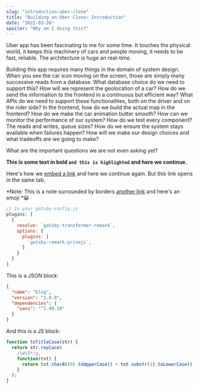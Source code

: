 ```yaml
---
slug: "introduction-uber-clone"
title: "Building an Uber Clone: Introduction"
date: "2022-03-28"
spoiler: "Why am I doing this?"
---
```

Uber app has been fascinating to me for some time. It touches the physical world, it keeps this machinery of cars and people moving, it needs to be fast, reliable. The architecture is huge an real-time.
 
Building this app requires many things in the domain of system design. When you see the car icon moving on the screen, those are simply many successive reads from a database. What database choice do we need to support this? How will we represent the geolocation of a car? How do we send the information to the frontend in a continuous but efficient way? What APIs do we need to support these functionalities, both on the driver and on the rider side? In the frontend, how do we build the actual map in the frontend? How do we make the car animation butter smooth? How can we monitor the performance of our system? How do we test every component? The reads and writes, queue sizes? How do we ensure the system stays available when failures happen? How will we make our design choices and what tradeoffs are we going to make?
 
What are the important questions we are not even asking yet?

**This is some text in bold `and this is highlighted` and here we continue.**


Here's how we [embed a link](https://google.com) and here we continue again. But this link opens in the same tab.

*Note: This is a note surrounded by borders [another link](https://google.com) and here's an emoji *😀

```javascript
// In your gatsby-config.js
plugins: [
  {
    resolve: `gatsby-transformer-remark`,
    options: {
      plugins: [
        `gatsby-remark-prismjs`,
      ]
    }
  }
]
```

This is a JSON block:

```json
{
  "name": "blog",
  "version": "1.0.0",
  "dependencies": {
    "sass": "^1.49.10"
  }
}
```

And this is a JS block:
```js
function toTitleCase(str) {
  return str.replace(
    /\w\S*/g,
    function(txt) {
      return txt.charAt(0).toUpperCase() + txt.substr(1).toLowerCase();
    }
  );
}
```